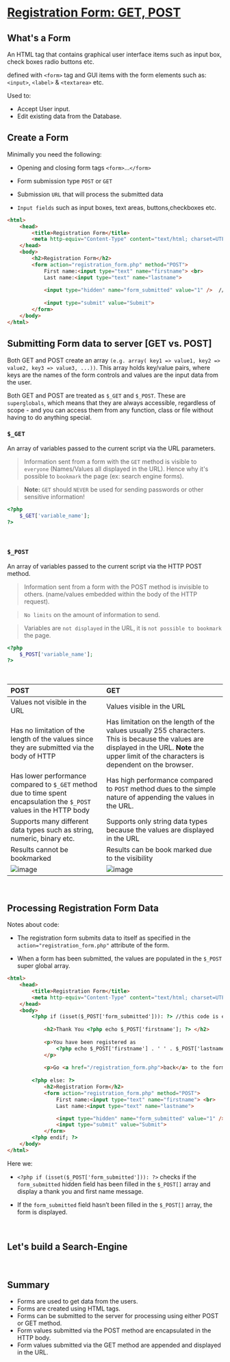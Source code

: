 # [Registration Form: GET, POST](https://www.w3schools.com/php/php_forms.asp)

## What's a Form

An HTML tag that contains graphical user interface items such as input box, check boxes
radio buttons etc.

defined with `<form>` tag and GUI items with the form elements such as: `<input>`, `<label>`  & `<textarea>` etc.

Used to:

- Accept User input.
- Edit existing data from the Database.

## Create a Form

Minimally you need the following:

- Opening and closing form tags `<form>`…`</form>`

- Form submission type `POST` or `GET`
- Submission `URL` that will process the submitted data
- `Input fields` such as input boxes, text areas, buttons,checkboxes etc.

```HTML
<html>
    <head>
        <title>Registration Form</title>
        <meta http-equiv="Content-Type" content="text/html; charset=UTF-8">
    </head>
    <body>
        <h2>Registration Form</h2>
        <form action="registration_form.php" method="POST"> 
            First name:<input type="text" name="firstname"> <br>
            Last name:<input type="text" name="lastname">
            
            <input type="hidden" name="form_submitted" value="1" />  //hidden value used to check if form has ben submited or not.
            
            <input type="submit" value="Submit">
        </form>
    </body>
</html>
```

## Submitting Form data to server [GET vs. POST]

Both GET and POST create an array `(e.g. array( key1 => value1, key2 => value2, key3 => value3, ...))`. This array holds key/value pairs, where keys are the names of the form controls and values are the input data from the user.

Both GET and POST are treated as `$_GET` and `$_POST`. These are `superglobals`, which means that they are always accessible, regardless of scope - and you can access them from any function, class or file without having to do anything special.

### `$_GET`

An array of variables passed to the current script via the URL parameters.

> Information sent from a form with the `GET` method is visible to `everyone`
(Names/Values all displayed in the URL).
Hence why it's possible to `bookmark` the page (ex: search engine forms).

>**Note:** `GET` should `NEVER` be used for sending passwords or other sensitive information!

```php
<?php
    $_GET['variable_name'];
?>
```

<br>

### `$_POST`

An array of variables passed to the current script via the HTTP POST method.

>Information sent from a form with the POST method is invisible to others.
(name/values embedded within the body of the HTTP request).

>`No limits` on the amount of information to send.

>Variables are `not displayed` in the URL, it is `not possible to bookmark` the page.

```php
<?php
    $_POST['variable_name'];
?>
```

<br>

| **POST** |  **GET** |
| :---        |    :----   |
| Values not visible in the URL |  Values visible in the URL
|Has no limitation of the length of the values since they are submitted via the body of HTTP  | Has limitation on the length of the values usually 255 characters. This is because the values are displayed in the URL. **Note** the upper limit of the characters is dependent on the browser.
|Has lower performance compared to `$_GET` method due to time spent encapsulation the `$_POST` values in the HTTP body| Has high performance compared to `POST` method dues to the simple nature of appending the values in the URL.
|Supports many different data types such as string, numeric, binary etc. | Supports only string data types because the values are displayed in the URL
|Results cannot be bookmarked | Results can be book marked due to the visibility
|![image](https://user-images.githubusercontent.com/48570596/143432479-244e4723-4017-4f5a-b3a0-3c7dab88ddea.png) |  ![image](https://user-images.githubusercontent.com/48570596/143432532-44be65ef-e410-4538-9ecf-c983559739c6.png)

<br>

## Processing Registration Form Data

Notes about code:

- The registration form submits data to itself as specified in the `action="registration_form.php"` attribute of the form.

- When a form has been submitted, the values are populated in the `$_POST` super global array.

```HTML
<html>
    <head>
        <title>Registration Form</title>
        <meta http-equiv="Content-Type" content="text/html; charset=UTF-8">
    </head>
    <body>
        <?php if (isset($_POST['form_submitted'])): ?> //this code is executed when the form is submitted
        
            <h2>Thank You <?php echo $_POST['firstname']; ?> </h2>
            
            <p>You have been registered as
                <?php echo $_POST['firstname'] . ' ' . $_POST['lastname']; ?>
            </p>
            
            <p>Go <a href="/registration_form.php">back</a> to the form</p>
            
        <?php else: ?>
            <h2>Registration Form</h2>
            <form action="registration_form.php" method="POST">
                First name:<input type="text" name="firstname"> <br>
                Last name:<input type="text" name="lastname">

                <input type="hidden" name="form_submitted" value="1" />
                <input type="submit" value="Submit">
            </form>
        <?php endif; ?>
    </body>
</html>
```

Here we:

- `<?php if (isset($_POST['form_submitted'])): ?>` checks if the `form_submitted` hidden field has been filled in the `$_POST[]` array and display a thank you and first name message.

- If the `form_submitted` field hasn’t been filled in the `$_POST[]` array, the form is displayed.

<br>

## Let's build a Search-Engine




<br>

## Summary

- Forms are used to get data from the users.
- Forms are created using HTML tags.
- Forms can be submitted to the server for processing using either POST or GET method.
- Form values submitted via the POST method are encapsulated in the HTTP body.
- Form values submitted via the GET method are appended and displayed in the URL.
